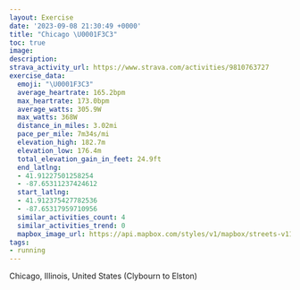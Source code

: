 ```yaml
---
layout: Exercise
date: '2023-09-08 21:30:49 +0000'
title: "Chicago \U0001F3C3"
toc: true
image:
description:
strava_activity_url: https://www.strava.com/activities/9810763727
exercise_data:
  emoji: "\U0001F3C3"
  average_heartrate: 165.2bpm
  max_heartrate: 173.0bpm
  average_watts: 305.9W
  max_watts: 368W
  distance_in_miles: 3.02mi
  pace_per_mile: 7m34s/mi
  elevation_high: 182.7m
  elevation_low: 176.4m
  total_elevation_gain_in_feet: 24.9ft
  end_latlng:
  - 41.91227501258254
  - -87.65311237424612
  start_latlng:
  - 41.912375427782536
  - -87.65317959710956
  similar_activities_count: 4
  similar_activities_trend: 0
  mapbox_image_url: https://api.mapbox.com/styles/v1/mapbox/streets-v11/static/path-5+787af2-1.0(ily~Fh%60_vOmIjM%7D%40zAM%5CYRORiAvBBfGFpAA%60HH%7CC%40jDCr%40%40%5EDf%40Af%40fBhLFZDBbEwCjNgJrCqBjAs%40%60EwCj%40%5DtBgAjBy%40nBkA%60Bw%40%5CSrEaCb%40QfASnD%5DxAQxAM%5EG%5EMVMb%40_%40lCyCBM%40_AIqJAoFIqDCsGBkBG%7BFB_E%3FgBGwDCSEGIBGB%5Bf%40cBvAm%40%5Ca%40Xc%40n%40%7B%40j%40oBxAyAzAa%40XYVaCxAoKhISTg%40%5CC%3FGIKWMCq%40FYAs%40Bk%40IQHS%3F),pin-s-s+e5b22e(-87.65461,41.91445),pin-s-f+89ae00(-87.65304000000009,41.910879999999985)/auto/800x800?access_token=pk.eyJ1Ijoiam9zaGJlY2ttYW4iLCJhIjoiY205eWR2aDd1MWZ6djJrbXc4a3M0bWZleiJ9.XiG9OWkNcZk2QzjJbxLB4A
tags:
- running
---
```




Chicago, Illinois, United States (Clybourn to Elston)
